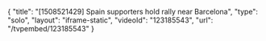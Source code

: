 {
    "title": "[1508521429] Spain supporters hold rally near Barcelona",
    "type": "solo",
    "layout": "iframe-static",
    "videoId": "123185543",
    "url": "\/tvpembed\/123185543"
}